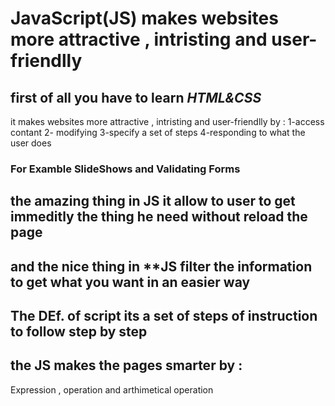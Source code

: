 # JavaScript(JS) makes websites more attractive , intristing and user-friendlly
## first of all you have to learn *HTML&CSS*
it makes websites more attractive , intristing and user-friendlly by :
1-access contant 
2- modifying
3-specify a set of steps
4-responding to what the user does 


### For Examble SlideShows and Validating Forms
## the amazing thing in JS it allow to user to get immeditly the thing he need without reload the page 
## and the nice thing in **JS filter the information to get what you want in an  easier way 

## The DEf. of script its a set of steps of instruction to follow step by step 
## the JS makes the pages smarter by :
Expression , operation and arthimetical operation 